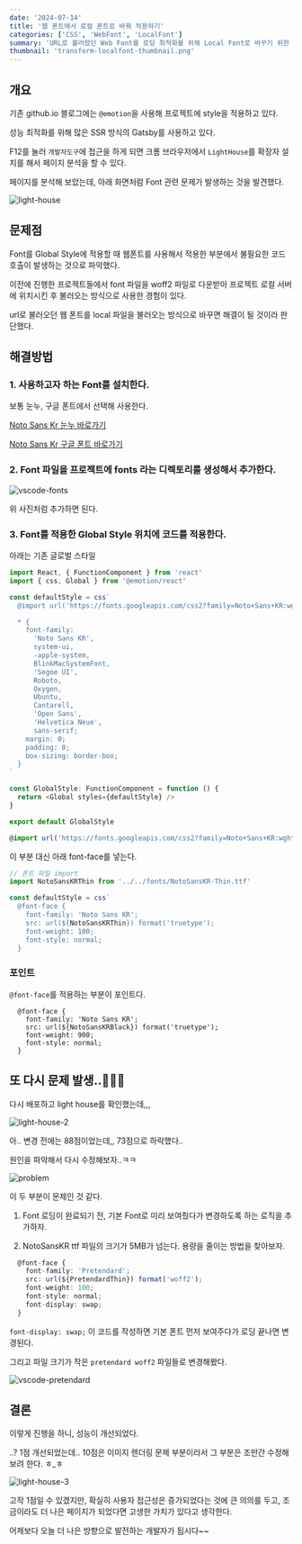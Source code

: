 ```yaml
---
date: '2024-07-14'
title: '웹 폰트에서 로컬 폰트로 바꿔 적용하기'
categories: ['CSS', 'WebFont', 'LocalFont']
summary: 'URL로 불러왔던 Web Font를 로딩 최적화를 위해 Local Font로 바꾸기 위한 방법을 알아보자.'
thumbnail: 'transform-localfont-thumbnail.png'
---
```


## 개요

기존 github.io 블로그에는 `@emotion`을 사용해 프로젝트에 style을 적용하고 있다.

성능 최적화를 위해 많은 SSR 방식의 Gatsby를 사용하고 있다.

F12를 눌러 `개발자도구`에 접근을 하게 되면 크롬 브라우저에서 `LightHouse`를 확장자 설치를 해서 페이지 분석을 할 수 있다.

페이지를 분석해 보았는데, 아래 화면처럼 Font 관련 문제가 발생하는 것을 발견했다.

![light-house](light-house.png)

## 문제점

Font를 Global Style에 적용할 때 웹폰트를 사용해서 적용한 부분에서 불필요한 코드 호출이 발생하는 것으로 파악했다.

이전에 진행한 프로젝트들에서 font 파일을 woff2 파일로 다운받아 프로젝트 로컬 서버에 위치시킨 후 불러오는 방식으로 사용한 경험이 있다.

url로 불러오던 웹 폰트를 local 파일을 불러오는 방식으로 바꾸면 해결이 될 것이라 판단했다.

## 해결방법

### 1. 사용하고자 하는 Font를 설치한다.

보통 눈누, 구글 폰트에서 선택해 사용한다.

[Noto Sans Kr 눈누 바로가기](https://noonnu.cc/font_page/34)

[Noto Sans Kr 구글 폰트 바로가기](https://fonts.google.com/noto/specimen/Noto+Sans+KR)

### 2. Font 파일을 프로젝트에 fonts 라는 디렉토리를 생성해서 추가한다.

![vscode-fonts](vscode-fonts.png)

위 사진처럼 추가하면 된다.

### 3. Font를 적용한 Global Style 위치에 코드를 적용한다.

아래는 기존 글로벌 스타일

```typescript
import React, { FunctionComponent } from 'react'
import { css, Global } from '@emotion/react'

const defaultStyle = css`
  @import url('https://fonts.googleapis.com/css2?family=Noto+Sans+KR:wght@100..900&display=swap');

  * {
    font-family:
      'Noto Sans KR',
      system-ui,
      -apple-system,
      BlinkMacSystemFont,
      'Segoe UI',
      Roboto,
      Oxygen,
      Ubuntu,
      Cantarell,
      'Open Sans',
      'Helvetica Neue',
      sans-serif;
    margin: 0;
    padding: 0;
    box-sizing: border-box;
  }
`

const GlobalStyle: FunctionComponent = function () {
  return <Global styles={defaultStyle} />
}

export default GlobalStyle
```

```typescript
@import url('https://fonts.googleapis.com/css2?family=Noto+Sans+KR:wght@100..900&display=swap');

```

이 부분 대신 아래 font-face를 넣는다.

```typescript
// 폰트 파일 import
import NotoSansKRThin from '../../fonts/NotoSansKR-Thin.ttf'

const defaultStyle = css`
  @font-face {
    font-family: 'Noto Sans KR';
    src: url(${NotoSansKRThin}) format('truetype');
    font-weight: 100;
    font-style: normal;
  }
```

### 포인트

`@font-face`를 적용하는 부분이 포인트다.

```
  @font-face {
    font-family: 'Noto Sans KR';
    src: url(${NotoSansKRBlack}) format('truetype');
    font-weight: 900;
    font-style: normal;
  }
```

## 또 다시 문제 발생..🚨🚨🚨

다시 배포하고 light house를 확인했는데,,,

![light-house-2](light-house-2.png)

아.. 변경 전에는 88점이었는데,, 73점으로 하락했다..

원인을 파악해서 다시 수정해보자..ㅋㅋ

![problem](problem.png)

이 두 부분이 문제인 것 같다.

1. Font 로딩이 완료되기 전, 기본 Font로 미리 보여줬다가 변경하도록 하는 로직을 추가하자.

2. NotoSansKR ttf 파일의 크기가 5MB가 넘는다. 용량을 줄이는 방법을 찾아보자.

```typescript
  @font-face {
    font-family: 'Pretendard';
    src: url(${PretendardThin}) format('woff2');
    font-weight: 100;
    font-style: normal;
    font-display: swap;
  }
```

`font-display: swap;` 이 코드를 작성하면 기본 폰트 먼저 보여주다가 로딩 끝나면 변경된다.

그리고 파일 크기가 작은 `pretendard woff2` 파일들로 변경해봤다.

![vscode-pretendard](vscode-pretendard.png)

## 결론

이렇게 진행을 하니, 성능이 개선되었다.

..? 1점 개선되었는데.. 10점은 이미지 렌더링 문제 부분이라서 그 부분은 조만간 수정해보려 한다. ㅎ\_ㅎ

![light-house-3](light-house-3.png)

고작 1점일 수 있겠지만, 확실히 사용자 접근성은 증가되었다는 것에 큰 의의를 두고, 조금이라도 더 나은 페이지가 되었다면 고생한 가치가 있다고 생각한다.

어제보다 오늘 더 나은 방향으로 발전하는 개발자가 됩시다~~
